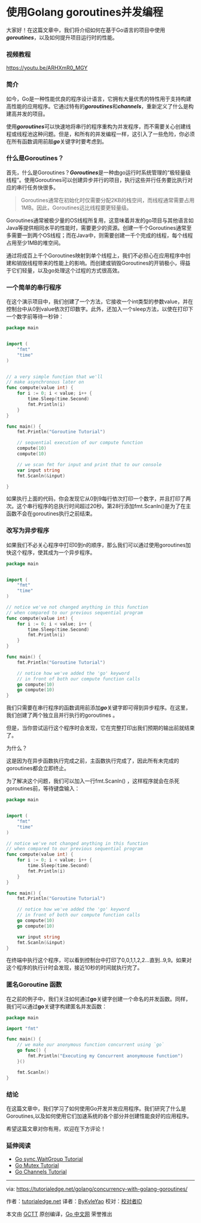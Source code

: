 # 使用Golang goroutines并发编程

大家好！在这篇文章中，我们将介绍如何在基于Go语言的项目中使用***goroutines***，以及如何提升项目运行时的性能。

### 视频教程

<https://youtu.be/ARHXmR0_MGY>

### 简介

如今，Go是一种性能优良的程序设计语言，它拥有大量优秀的特性用于支持构建高性能的应用程序。它通过特有的***goroutines***和***channels***，重新定义了什么是构建高并发的项目。

使用***goroutines***可以快速地将串行的程序重构为并发程序，而不需要关心创建线程或线程池这种问题。但是，和所有的并发编程一样，这引入了一些危险，你必须在所有函数调用前敲***go***关键字时要考虑到。

### 什么是Goroutines？

首先，什么是Goroutines？***Goroutines***是一种由go运行时系统管理的“极轻量级线程”。使用Goroutines可以创建异步并行的项目，执行这些并行任务要比执行对应的串行任务快很多。

> Goroutines通常在初始化时仅需要分配2KB的栈空间，而线程通常需要占用1MB。因此，Goroutines远比线程要更轻量级。

Goroutines通常被极少量的OS线程所复用，这意味着并发的go项目与其他语言如Java等提供相同水平的性能时，需要更少的资源。创建一千个Goroutines通常至多需要一到两个OS线程；而在Java中，则需要创建一千个完成的线程，每个线程占用至少1MB的堆空间。

通过将成百上千个Goroutines映射到单个线程上，我们不必担心在应用程序中创建和销毁线程带来的性能上的影响。而创建或销毁Goroutines的开销极小，得益于它们轻量，以及go处理这个过程的方式很高效。

### 一个简单的串行程序

在这个演示项目中，我们创建了一个方法，它接收一个int类型的参数value，并在控制台中从0到value依次打印数字。此外，还加入一个sleep方法，以使在打印下一个数字前等待一秒钟：

```go
package main


import (
    "fmt"
    "time"
)


// a very simple function that we'll
// make asynchronous later on
func compute(value int) {
    for i := 0; i < value; i++ {
        time.Sleep(time.Second)
        fmt.Println(i)
    }
}

func main() {
    fmt.Println("Goroutine Tutorial")

    // sequential execution of our compute function
    compute(10)
    compute(10)

    // we scan fmt for input and print that to our console
    var input string
    fmt.Scanln(&input)

}
```

如果执行上面的代码，你会发现它从0到9每行依次打印一个数字，并且打印了两次。这个串行程序的总执行时间超过20秒。第28行添加fmt.Scanln()是为了在主函数不会在goroutines执行之前结束。

### 改写为异步程序

如果我们不必关心程序中打印0到n的顺序，那么我们可以通过使用goroutines加快这个程序，使其成为一个异步程序。

```go
package main


import (
    "fmt"
    "time"
)

// notice we've not changed anything in this function
// when compared to our previous sequential program
func compute(value int) {
    for i := 0; i < value; i++ {
        time.Sleep(time.Second)
        fmt.Println(i)
    }
}

func main() {
    fmt.Println("Goroutine Tutorial")

    // notice how we've added the 'go' keyword
    // in front of both our compute function calls
    go compute(10)
    go compute(10)
}
```

我们只需要在串行程序的函数调用前添加***go***关键字即可得到异步程序。在这里，我们创建了两个独立且并行执行的goroutines 。

但是，当你尝试运行这个程序时会发现，它在完整打印出我们预期的输出前就结束了。

为什么？

这是因为在异步函数执行完成之前，主函数执行完成了，因此所有未完成的goroutines都会立即终止。

为了解决这个问题，我们可以加入一行fmt.Scanln() ，这样程序就会在杀死goroutines前，等待键盘输入：

```go
package main


import (
    "fmt"
    "time"
)

// notice we've not changed anything in this function
// when compared to our previous sequential program
func compute(value int) {
    for i := 0; i < value; i++ {
        time.Sleep(time.Second)
        fmt.Println(i)
    }
}

func main() {
    fmt.Println("Goroutine Tutorial")

    // notice how we've added the 'go' keyword
    // in front of both our compute function calls
    go compute(10)
    go compute(10)

    var input string
    fmt.Scanln(&input)
}
```

在终端中执行这个程序，可以看到控制台中打印了0,0,1,1,2,2...直到..9,9。如果对这个程序的执行计时会发现，接近10秒的时间就执行完了。

### 匿名Goroutine 函数

在之前的例子中，我们关注如何通过**go**关键字创建一个命名的并发函数。同样，我们可以通过**go**关键字构建匿名并发函数：

```go
package main

import "fmt"

func main() {
    // we make our anonymous function concurrent using `go`
    go func() {
        fmt.Println("Executing my Concurrent anonymouse function")
    }()

    fmt.Scanln()
}
```

### 结论

在这篇文章中，我们学习了如何使用Go开发并发应用程序。我们研究了什么是Goroutines,以及如何使用它们加速系统的各个部分并创建性能良好的应用程序。

希望这篇文章对你有用，欢迎在下方评论！

### 延伸阅读

- [Go sync.WaitGroup Tutorial](https://tutorialedge.net/golang/go-waitgroup-tutorial/)
- [Go Mutex Tutorial](https://tutorialedge.net/golang/go-mutex-tutorial/)
- [Go Channels Tutorial](https://tutorialedge.net/golang/go-channels-tutorial/)

---

via: https://tutorialedge.net/golang/concurrency-with-golang-goroutines/

作者：[tutorialedge.net](https://tutorialedge.net/golang)
译者：[ByKyleYao](https://github.com/ByKyleYao)
校对：[校对者ID](https://github.com/校对者ID)

本文由 [GCTT](https://github.com/studygolang/GCTT) 原创编译，[Go 中文网](https://studygolang.com/) 荣誉推出